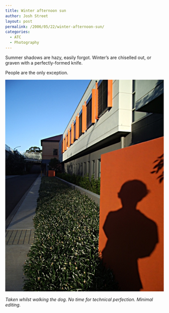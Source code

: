 ```yaml
---
title: Winter afternoon sun
author: Josh Street
layout: post
permalink: /2006/05/22/winter-afternoon-sun/
categories:
  - ATC
  - Photography
---
```

Summer shadows are hazy, easily forgot. Winter&#8217;s are chiselled out, or graven with a perfectly-formed knife.

People are the only exception.

![Crisp winter sun across flowers with photographer's shadown][1]

*Taken whilst walking the dog. No time for technical perfection. Minimal editing.*

 [1]: /blog/wp-content/2006/05/crispwintersun.jpg